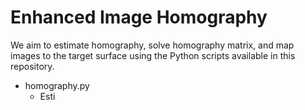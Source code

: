 # Enhanced Image Homography

We aim to estimate homography, solve homography matrix, and map images to the target surface using the Python scripts available in this repository.

- homography.py
	- Esti